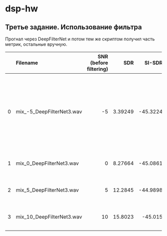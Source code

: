 # dsp-hw

## Третье задание. Использование фильтра


Прогнал через DeepFilterNet и потом тем же скриптом получил часть метрик, остальные вручную.

|    | Filename                  | SNR (before filtering) |      SDR |   SI-SDR |    PESQ | NISQA   | DNSMOS   | MOS   |
|---:|:--------------------------|------:|---------:|---------:|--------:|:--------|:---------|:------|
|  0 | mix_-5_DeepFilterNet3.wav |    -5 |  3.39249 | -45.3224 | 1.23607 | 3.045371  3.017256  3.967818  3.427338 | 3.3585193 | 2.5 (В начале почти идеально, в конце такое чувство что фильтр только хуже сделал) | 
|  1 | mix_0_DeepFilterNet3.wav  |     0 |  8.27664 | -45.0861 | 1.54594 | 3.774391  3.745236  4.243632  3.983888 | 3.989788 | 3.75 |
|  2 | mix_5_DeepFilterNet3.wav  |     5 | 12.2845  | -44.9898 | 2.1792  | 4.209193  4.132720  4.430441  4.110410 | 4.0497723 | 4.5 |
|  3 | mix_10_DeepFilterNet3.wav |    10 | 15.8023  | -45.015  | 2.68805 | 4.404206  4.225575  4.498682  4.185361 | 4.164157 | 4.75 |

